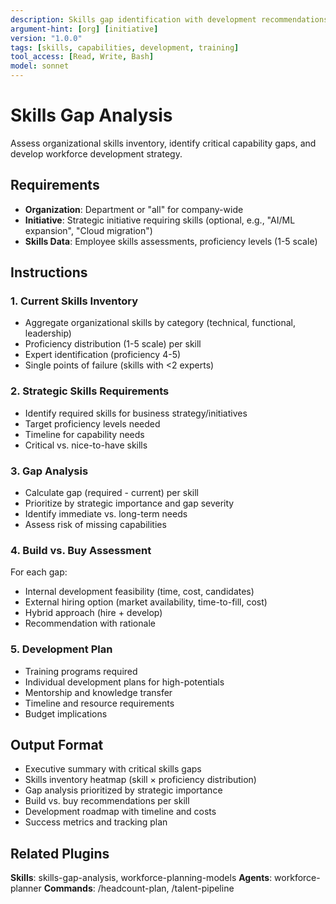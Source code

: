 ```yaml
---
description: Skills gap identification with development recommendations and planning
argument-hint: [org] [initiative]
version: "1.0.0"
tags: [skills, capabilities, development, training]
tool_access: [Read, Write, Bash]
model: sonnet
---
```


# Skills Gap Analysis

Assess organizational skills inventory, identify critical capability gaps, and develop workforce development strategy.

## Requirements
- **Organization**: Department or "all" for company-wide
- **Initiative**: Strategic initiative requiring skills (optional, e.g., "AI/ML expansion", "Cloud migration")
- **Skills Data**: Employee skills assessments, proficiency levels (1-5 scale)

## Instructions

### 1. Current Skills Inventory
- Aggregate organizational skills by category (technical, functional, leadership)
- Proficiency distribution (1-5 scale) per skill
- Expert identification (proficiency 4-5)
- Single points of failure (skills with <2 experts)

### 2. Strategic Skills Requirements
- Identify required skills for business strategy/initiatives
- Target proficiency levels needed
- Timeline for capability needs
- Critical vs. nice-to-have skills

### 3. Gap Analysis
- Calculate gap (required - current) per skill
- Prioritize by strategic importance and gap severity
- Identify immediate vs. long-term needs
- Assess risk of missing capabilities

### 4. Build vs. Buy Assessment
For each gap:
- Internal development feasibility (time, cost, candidates)
- External hiring option (market availability, time-to-fill, cost)
- Hybrid approach (hire + develop)
- Recommendation with rationale

### 5. Development Plan
- Training programs required
- Individual development plans for high-potentials
- Mentorship and knowledge transfer
- Timeline and resource requirements
- Budget implications

## Output Format
- Executive summary with critical skills gaps
- Skills inventory heatmap (skill × proficiency distribution)
- Gap analysis prioritized by strategic importance
- Build vs. buy recommendations per skill
- Development roadmap with timeline and costs
- Success metrics and tracking plan

## Related Plugins
**Skills**: skills-gap-analysis, workforce-planning-models
**Agents**: workforce-planner
**Commands**: /headcount-plan, /talent-pipeline
